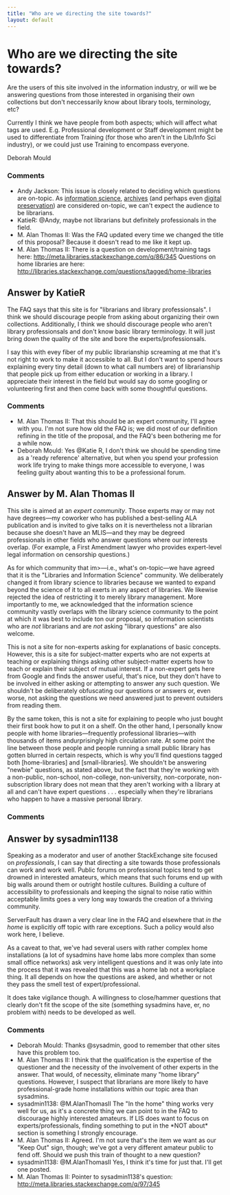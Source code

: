 ```yaml
---
title: "Who are we directing the site towards?"
layout: default
---
```

Who are we directing the site towards?
=====================
Are the users of this site involved in the information industry, or will
we be answering questions from those interested in organising their own
collections but don't neccessarily know about library tools,
terminology, etc?

Currently I think we have people from both aspects; which will affect
what tags are used. E.g. Professional development or Staff development
might be used to differentiate from Training (for those who aren't in
the Lib/Info Sci industry), or we could just use Training to encompass
everyone.

Deborah Mould

### Comments ###
* Andy Jackson: This issue is closely related to deciding which questions are on-topic.
As [information
science](http://meta.libraries.stackexchange.com/questions/13/is-information-science-as-a-domain-ontopic),
[archives](http://meta.libraries.stackexchange.com/questions/14/are-questions-about-archives-on-topic-and-should-they-be-solicited-somehow)
(and perhaps even [digital
preservation](http://meta.libraries.stackexchange.com/questions/50/where-is-the-line-between-the-digital-preservation-and-libraries-stack-exchange))
are considered on-topic, we can't expect the audience to be librarians.
* KatieR: @Andy, maybe not librarians but definitely professionals in the field.
* M. Alan Thomas II: Was the FAQ updated every time we changed the title of this proposal?
Because it doesn't read to me like it kept up.
* M. Alan Thomas II: There is a question on development/training tags here:
http://meta.libraries.stackexchange.com/q/86/345 Questions on home
libraries are here:
http://libraries.stackexchange.com/questions/tagged/home-libraries


Answer by KatieR
----------------
The FAQ says that this site is for "librarians and library
professionsals". I think we should discourage people from asking about
organizing their own collections. Additionally, I think we should
discourage people who aren't library professionsals and don't know basic
library terminology. It will just bring down the quality of the site and
bore the experts/professionsals.

I say this with evey fiber of my public librarianship screaming at me
that it's not right to work to make it accessible to all. But I don't
want to spend hours explaining every tiny detail (down to what call
numbers are) of librarianship that people pick up from either education
or working in a library. I appreciate their interest in the field but
would say do some googling or volunteering first and then come back with
some thoughtful questions.

### Comments ###
* M. Alan Thomas II: That this should be an expert community, I'll agree with you. I'm not
sure how old the FAQ is; we did most of our definition refining in the
title of the proposal, and the FAQ's been bothering me for a while now.
* Deborah Mould: Yes @Katie R, I don't think we should be spending time as a 'ready
reference' alternative, but when you spend your profession work life
trying to make things more accessible to everyone, I was feeling guilty
about wanting this to be a professional forum.

Answer by M. Alan Thomas II
----------------
This site is aimed at an *expert community*. Those experts may or may
not have degrees—my coworker who has published a best-selling ALA
publication and is invited to give talks on it is nevertheless not a
librarian because she doesn't have an MLIS—and they may be degreed
professionals in other fields who answer questions where our interests
overlap. (For example, a First Amendment lawyer who provides
expert-level legal information on censorship questions.)

As for which community that im\>—i.e., what's on-topic—we have agreed
that it is the "Libraries and Information Science" community. We
deliberately changed it from library science to libraries because we
wanted to expand beyond the science of it to all exerts in any aspect of
libraries. We likewise rejected the idea of restricting it to merely
library management. More importantly to me, we acknowledged that the
information science community vastly overlaps with the library science
community to the point at which it was best to include ton our proposal,
so information scientists who are *not* librarians and are *not* asking
"library questions" are also welcome.

This is not a site for non-experts asking for explanations of basic
concepts. However, this is a site for subject-matter experts who are not
experts at teaching or explaining things asking other subject-matter
experts how to teach or explain their subject of mutual interest. If a
non-expert gets here from Google and finds the answer useful, that's
nice, but they don't have to be involved in either asking or attempting
to answer any such question. We shouldn't be deliberately obfuscating
our questions or answers or, even worse, not asking the questions we
need answered just to prevent outsiders from reading them.

By the same token, this is not a site for explaining to people who just
bought their first book how to put it on a shelf. On the other hand, I
personally know people with home libraries—frequently professional
libraries—with thousands of items andurprisingly high circulation rate.
At some point the line between those people and people running a small
public library has gotten blurred in certain respects, which is why
you'll find questions tagged both [home-libraries] and
[small-libraries]. We shouldn't be answering "newbie" questions, as
stated above, but the fact that they're working with a non-public,
non-school, non-college, non-university, non-corporate, non-subscription
library does not mean that they aren't working with a library at all and
can't have expert questions . . . especially when they're librarians who
happen to have a massive personal library.

### Comments ###

Answer by sysadmin1138
----------------
Speaking as a moderator and user of another StackExchange site focused
on *professionals*, I can say that directing a site towards those
professionals can work and work well. Public forums on professional
topics tend to get drowned in interested amateurs, which means that such
forums end up with big walls around them or outright hostile cultures.
Building a culture of accessibility to professionals and keeping the
signal to noise ratio within acceptable limits goes a very long way
towards the creation of a thriving community.

ServerFault has drawn a very clear line in the FAQ and elsewhere that
*in the home* is explicitly off topic with rare exceptions. Such a
policy would also work here, I believe.

As a caveat to that, we've had several users with rather complex home
installations (a lot of sysadmins have home labs more complex than some
small office networks) ask very intelligent questions and it was only
late into the process that it was revealed that this was a home lab not
a workplace thing. It all depends on how the questions are asked, and
whether or not they pass the smell test of expert/professional.

It does take vigilance though. A willingness to close/hammer questions
that clearly don't fit the scope of the site (something sysadmins have,
er, no problem with) needs to be developed as well.

### Comments ###
* Deborah Mould: Thanks @sysadmin, good to remember that other sites have this problem
too.
* M. Alan Thomas II: I think that the qualification is the expertise of the questioner and
the necessity of the involvement of other experts in the answer. That
would, of necessity, eliminate many "home library" questions. However, I
suspect that librarians are more likely to have professional-grade home
installations within our topic area than sysadmins.
* sysadmin1138: @M.AlanThomasII The "In the home" thing works very well for us, as it's
a concrete thing we can point to in the FAQ to discourage highly
interested amateurs. If LIS does want to focus on experts/professionals,
finding something to put in the \*NOT about\* section is something I
strongly encourage.
* M. Alan Thomas II: Agreed. I'm not sure that's the item we want as our "Keep Out" sign,
though; we've got a very different amateur public to fend off. Should we
push this train of thought to a new question?
* sysadmin1138: @M.AlanThomasII Yes, I think it's time for just that. I'll get one
posted.
* M. Alan Thomas II: Pointer to sysadmin1138's question:
http://meta.libraries.stackexchange.com/q/97/345

